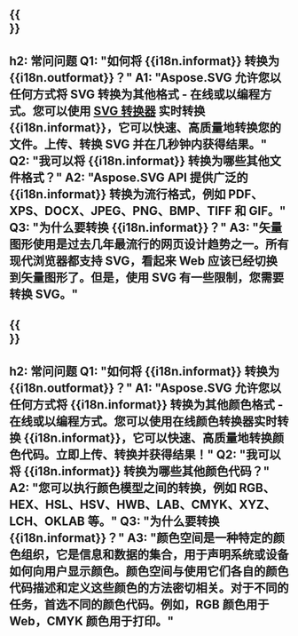 ﻿---
translation: true
deploy: false
---

{{<section faq>}}
---
h2: 常问问题
Q1: "如何将 {{i18n.informat}} 转换为 {{i18n.outformat}}？"
A1: "Aspose.SVG 允许您以任何方式将 SVG 转换为其他格式 - 在线或以编程方式。您可以使用 [SVG 转换器](https://products.aspose.app/svg/conversion/svg) 实时转换 {{i18n.informat}}，它可以快速、高质量地转换您的文件。上传、转换 SVG 并在几秒钟内获得结果。"
Q2: "我可以将 {{i18n.informat}} 转换为哪些其他文件格式？"
A2: "Aspose.SVG API 提供广泛的 {{i18n.informat}} 转换为流行格式，例如 PDF、XPS、DOCX、JPEG、PNG、BMP、TIFF 和 GIF。"
Q3: "为什么要转换 {{i18n.informat}}？"
A3: "矢量图形使用是过去几年最流行的网页设计趋势之一。所有现代浏览器都支持 SVG，看起来 Web 应该已经切换到矢量图形了。但是，使用 SVG 有一些限制，您需要转换 SVG。"
---

{{<section faq-color>}}
---
h2: 常问问题
Q1: "如何将 {{i18n.informat}} 转换为 {{i18n.outformat}}？"
A1: "Aspose.SVG 允许您以任何方式将 {{i18n.informat}} 转换为其他颜色格式 - 在线或以编程方式。您可以使用在线颜色转换器实时转换 {{i18n.informat}}，它可以快速、高质量地转换颜色代码。立即上传、转换并获得结果！"
Q2: "我可以将 {{i18n.informat}} 转换为哪些其他颜色代码？"
A2: "您可以执行颜色模型之间的转换，例如 RGB、HEX、HSL、HSV、HWB、LAB、CMYK、XYZ、LCH、OKLAB 等。"
Q3: "为什么要转换 {{i18n.informat}}？"
A3: "颜色空间是一种特定的颜色组织，它是信息和数据的集合，用于声明系统或设备如何向用户显示颜色。颜色空间与使用它们各自的颜色代码描述和定义这些颜色的方法密切相关。对于不同的任务，首选不同的颜色代码。例如，RGB 颜色用于 Web，CMYK 颜色用于打印。"
---
